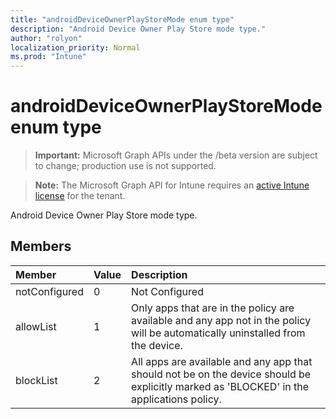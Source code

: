 ```yaml
---
title: "androidDeviceOwnerPlayStoreMode enum type"
description: "Android Device Owner Play Store mode type."
author: "rolyon"
localization_priority: Normal
ms.prod: "Intune"
---
```


# androidDeviceOwnerPlayStoreMode enum type

> **Important:** Microsoft Graph APIs under the /beta version are subject to change; production use is not supported.

> **Note:** The Microsoft Graph API for Intune requires an [active Intune license](https://go.microsoft.com/fwlink/?linkid=839381) for the tenant.

Android Device Owner Play Store mode type.

## Members
|Member|Value|Description|
|:---|:---|:---|
|notConfigured|0|Not Configured|
|allowList|1|Only apps that are in the policy are available and any app not in the policy will be automatically uninstalled from the device.|
|blockList|2|All apps are available and any app that should not be on the device should be explicitly marked as 'BLOCKED' in the applications policy.|




